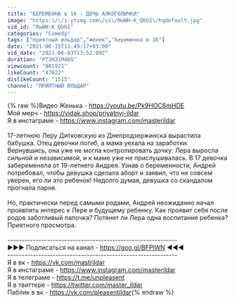 ```yaml
---
title: "БЕРЕМЕННА в 16 - ДОЧЬ АЛКОГОЛИЧКИ"
image: "https:\/\/i.ytimg.com\/vi\/RwWH-K_QbhI\/hqdefault.jpg"
vid_id: "RwWH-K_QbhI"
categories: "Comedy"
tags: ["приятный ильдар","женек","беременна в 16"]
date: "2021-06-15T11:49:17+03:00"
vid_date: "2021-06-03T13:52:09Z"
duration: "PT1H31M46S"
viewcount: "801921"
likeCount: "47622"
dislikeCount: "1515"
channel: "ПРИЯТНЫЙ ИЛЬДАР"
---
```

{% raw %}Видео Женька - <a rel="nofollow" target="blank" href="https://youtu.be/Pk9HOC6mHDE">https://youtu.be/Pk9HOC6mHDE</a><br />Мой мерч - <a rel="nofollow" target="blank" href="https://vidak.shop/priyatnyj-ildar">https://vidak.shop/priyatnyj-ildar</a><br />Я в инстаграме - <a rel="nofollow" target="blank" href="https://www.instagram.com/masterildar">https://www.instagram.com/masterildar</a><br /><br />17-летнюю Леру Дитковскую из Днепродзержинска вырастила бабушка. Отец девочки погиб, а мама уехала на заработки. Вернувшись, она уже не могла контролировать дочку: Лера выросла сильной и независимой, и к маме уже не прислушивалась. В 17 девочка забеременела от 19-летнего Андрея. Узнав о беременности, Андрей потребовал, чтобы девушка сделала аборт и заявил, что не совсем уверен, его ли это ребенок! Недолго думая, девушка со скандалом прогнала парня.<br /><br />Но, практически перед самыми родами, Андрей неожиданно начал проявлять интерес к Лере и будущему ребенку. Как проявит себя после родов заботливый папочка? Потянет ли Лера одна воспитание ребенка? Приятного просмотра.<br /><br />------------------------------------------------------------<br />►►► Подписаться на канал - <a rel="nofollow" target="blank" href="https://goo.gl/BFPlWN">https://goo.gl/BFPlWN</a> ◄◄◄<br />------------------------------------------------------------<br />Я в вк - <a rel="nofollow" target="blank" href="https://vk.com/mastrildar">https://vk.com/mastrildar</a><br />Я в инстаграме - <a rel="nofollow" target="blank" href="https://www.instagram.com/masterildar">https://www.instagram.com/masterildar</a><br />Я в телеграме - <a rel="nofollow" target="blank" href="https://t.me/unpleasent">https://t.me/unpleasent</a><br />Я в твиттере - <a rel="nofollow" target="blank" href="https://twitter.com/master_ildar">https://twitter.com/master_ildar</a><br />Паблик в вк - <a rel="nofollow" target="blank" href="https://vk.com/pleasentildar">https://vk.com/pleasentildar</a>{% endraw %}

